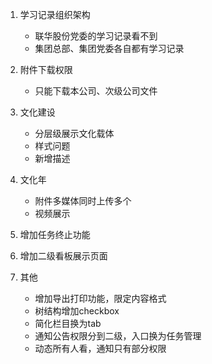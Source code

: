 1. 学习记录组织架构
   * 联华股份党委的学习记录看不到
   * 集团总部、集团党委各自都有学习记录

2. 附件下载权限
   * 只能下载本公司、次级公司文件

3. 文化建设
   * 分层级展示文化载体
   * 样式问题
   * 新增描述

4. 文化年
   * 附件多媒体同时上传多个
   * 视频展示

5. 增加任务终止功能
6. 增加二级看板展示页面
7. 其他
   * 增加导出打印功能，限定内容格式
   * 树结构增加checkbox
   * 简化栏目换为tab
   * 通知公告权限分到二级，入口换为任务管理
   * 动态所有人看，通知只有部分权限